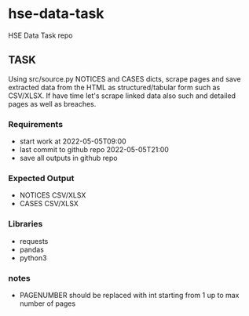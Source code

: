 # hse-data-task
HSE Data Task repo


## TASK
Using src/source.py NOTICES and CASES dicts, scrape pages and save extracted data from the HTML as structured/tabular form such as CSV/XLSX.
If have time let's scrape linked data also such and detailed pages as well as breaches.


### Requirements
- start work at 2022-05-05T09:00
- last commit to github repo 2022-05-05T21:00
- save all outputs in github repo


### Expected Output
- NOTICES CSV/XLSX
- CASES CSV/XLSX


### Libraries

- requests
- pandas
- python3


### notes
- PAGENUMBER should be replaced with int starting from 1 up to max number of pages
